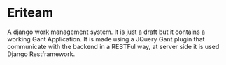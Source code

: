 Eriteam
=======

A django work management system. It is just a draft but it contains a working Gant Application. It is made using a JQuery Gant plugin that communicate with the backend in a RESTFul way, at server side it is used Django Restframework.
